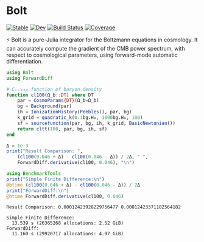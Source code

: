 # Bolt

[![Stable](https://img.shields.io/badge/docs-stable-blue.svg)](https://xzackli.github.io/Bolt.jl/stable)
[![Dev](https://img.shields.io/badge/docs-dev-blue.svg)](https://xzackli.github.io/Bolt.jl/dev)
[![Build Status](https://github.com/xzackli/Bolt.jl/workflows/CI/badge.svg)](https://github.com/xzackli/Bolt.jl/actions)
[![Coverage](https://codecov.io/gh/xzackli/Bolt.jl/branch/master/graph/badge.svg)](https://codecov.io/gh/xzackli/Bolt.jl)

⚡ Bolt is a pure-Julia integrator for the Boltzmann equations in cosmology. It can accurately compute the gradient of the CMB power spectrum, with respect to cosmological parameters, using forward-mode automatic differentiation.

```julia
using Bolt
using ForwardDiff

# Cₗ₌₁₀₀ function of baryon density
function cl100(Ω_b::DT) where DT
    par = CosmoParams{DT}(Ω_b=Ω_b)
    bg = Background(par)
    ih = IonizationHistory(Peebles(), par, bg)
    k_grid = quadratic_k(0.1bg.H₀, 1000bg.H₀, 100)
    sf = sourcefunction(par, bg, ih, k_grid, BasicNewtonian())
    return cltt(100, par, bg, ih, sf)
end

Δ = 1e-3
print("Result Comparison: ",
    (cl100(0.046 + Δ) - cl100(0.046 - Δ)) / 2Δ, " ",
    ForwardDiff.derivative(cl100, 0.046), "\n")

using BenchmarkTools
print("Simple Finite Difference:\n")
@btime (cl100(0.046 + Δ) - cl100(0.046 - Δ)) / 2Δ
print("ForwardDiff:\n")
@btime ForwardDiff.derivative(cl100, 0.046)
```

```
Result Comparison: 0.00012423928229756477 0.00012423371182564182

Simple Finite Difference:
  13.539 s (26365268 allocations: 2.52 GiB)
ForwardDiff:
  11.160 s (29920717 allocations: 4.97 GiB)
```